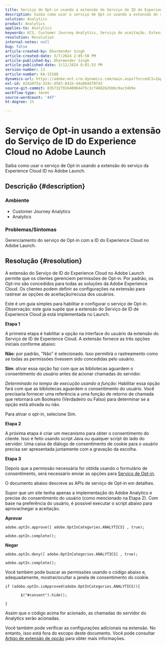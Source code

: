 ```yaml
---
title: Serviço de Opt-in usando a extensão do Serviço de ID do Experience Cloud no Adobe Launch
description: Saiba como usar o serviço de Opt-in usando a extensão do serviço da Experience Cloud ID no Adobe Launch.
solution: Analytics
product: Analytics
applies-to: Analytics
keywords: KCS, Customer Journey Analytics, Serviço de aceitação, Extensão do serviço de ID do Experience Cloud, Adobe Launch, Adobe Analytics
resolution: Resolution
internal-notes: null
bug: false
article-created-by: Dharmender Singh
article-created-date: 3/7/2024 2:05:50 PM
article-published-by: Dharmender Singh
article-published-date: 3/12/2024 8:01:53 PM
version-number: 13
article-number: KA-15108
dynamics-url: https://adobe-ent.crm.dynamics.com/main.aspx?forceUCI=1&pagetype=entityrecord&etn=knowledgearticle&id=9324ddc9-8bdc-ee11-904d-6045bd006d92
exl-id: 82da975a-324c-4583-841b-44a804479f43
source-git-commit: 835732791640004475c3cf468262bbbc9ac34b9e
workflow-type: tm+mt
source-wordcount: '447'
ht-degree: 1%

---
```


# Serviço de Opt-in usando a extensão do Serviço de ID do Experience Cloud no Adobe Launch


Saiba como usar o serviço de Opt-in usando a extensão do serviço da Experience Cloud ID no Adobe Launch.

## Descrição {#description}


### Ambiente

- Customer Journey Analytics
- Analytics




### Problemas/Sintomas

Gerenciamento do serviço de Opt-in com a ID do Experience Cloud no Adobe Launch.


## Resolução {#resolution}


A extensão do Serviço de ID do Experience Cloud no Adobe Launch permite que os clientes gerenciem permissões de Opt-in. Por padrão, os Opt-ins são concedidos para todas as soluções da Adobe Experience Cloud. Os clientes podem definir as configurações na extensão para rastrear as opções de aceitação/recusa dos usuários.

Este é um guia simples para habilitar e configurar o serviço de Opt-in.
<br>Observação: este guia supõe que a extensão do Serviço de ID de Experience Cloud já está implementada no Launch.<br>


<b>Etapa 1</b>

A primeira etapa é habilitar a opção na interface do usuário da extensão do Serviço de ID de Experience Cloud. A extensão fornece as três opções iniciais conforme abaixo:

<b>Não</b>: por padrão, &quot;Não&quot; é selecionado. Isso permitirá o rastreamento como se todas as permissões tivessem sido concedidas pelo usuário.

<b>Sim</b>: ativar essa opção faz com que as bibliotecas aguardem o consentimento do usuário antes de acionar chamadas do servidor.

*Determinado no tempo de execução usando a função:* Habilitar essa opção fará com que as bibliotecas aguardem o consentimento do usuário. Você precisaria fornecer uma referência a uma função de retorno de chamada que retornará um Booleano (Verdadeiro ou Falso) para determinar se a opção está ativada ou não.

Para ativar o opt-in, selecione Sim.



<b>Etapa 2</b>

A próxima etapa é criar um mecanismo para obter o consentimento do cliente. Isso é feito usando script Java ou qualquer script do lado do servidor. Uma caixa de diálogo de consentimento de cookie para o usuário precisa ser apresentada juntamente com a gravação da escolha.



<b>Etapa 3</b>

Depois que a permissão necessária for obtida usando o formulário de consentimento, será necessário enviar as opções para [Serviço de Opt-in](https://experienceleague.adobe.com/docs/id-service/using/implementation/opt-in-service/launch.html).

O documento abaixo descreve as APIs de serviço de Opt-in em detalhes.

Supor que um site tenha apenas a implementação do Adobe Analytics e precise do consentimento do usuário (como mencionado na Etapa 2). Com base na preferência do usuário, é possível executar o script abaixo para aprovar/negar a aceitação.

<b>Aprovar</b>


```
adobe.optIn.approve([ adobe.OptInCategories.ANALYTICS] , true);

adobe.optIn.complete();
```




<b>Negar</b>


```
adobe.optIn.deny([ adobe.OptInCategories.ANALYTICS] , true);

adobe.optIn.complete();
```




Você também pode buscar as permissões usando o código abaixo e, adequadamente, mostrar/ocultar a janela de consentimento do cookie.


```
if (adobe.optIn.isApproved(adobe.OptInCategories.ANALYTICS)){

       $("#consent").hide();

}
```




Assim que o código acima for acionado, as chamadas do servidor do Analytics serão acionadas.

Você também pode verificar as configurações adicionais na extensão. No entanto, isso está fora do escopo deste documento. Você pode consultar [Artigo de extensão de opção](https://experienceleague.adobe.com/docs/id-service/using/implementation/opt-in-service/launch.html) para obter mais informações.

